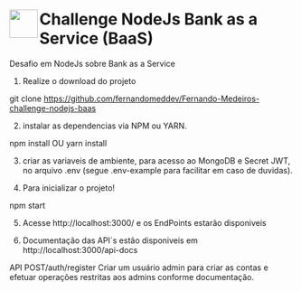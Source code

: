 # <a target='_blank'><img align="left" width=50px height=50px src='https://user-images.githubusercontent.com/54849358/79355817-8d9a6200-7f14-11ea-9c3c-5ba42c4ce12a.png' /></a> Challenge NodeJs Bank as a Service (BaaS)

Desafio em NodeJs sobre Bank as a Service

01. Realize o download do projeto

git clone https://github.com/fernandomeddev/Fernando-Medeiros-challenge-nodejs-baas


02. instalar as dependencias via NPM ou YARN. 

npm install
OU
yarn install


03. criar as variaveis de ambiente, para acesso ao MongoDB e Secret JWT, no arquivo .env (segue .env-example para facilitar em caso de duvidas).

04. Para inicializar o projeto!

npm start

05.  Acesse http://localhost:3000/ e os EndPoints estarão disponiveis

06. Documentação das API`s estão disponiveis em http://localhost:3000/api-docs

API POST/auth/register Criar um usuário admin para criar as contas e efetuar operações restritas aos admins conforme documentação.